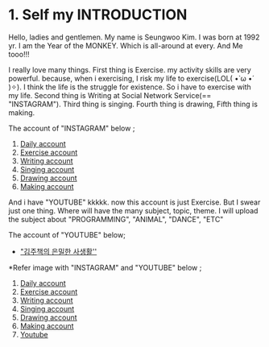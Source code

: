 # 1. Self my INTRODUCTION

 Hello, ladies and gentlemen. My name is Seungwoo Kim. I was born at 1992 yr. I am the Year of the MONKEY. Which is all-around at every. And Me tooo!!!

 I really love many things. First thing is Exercise. my activity skills are very powerful. because, when i exercising, I risk my life to exercise(LOL( •̀ ω •́ )✧). I think the life is the struggle for existence. So i have to exercise with my life. Second thing is Writing at Social Network Service(== "INSTAGRAM"). Third thing is singing. Fourth thing is drawing, Fifth thing is making.

 The account of "INSTAGRAM" below ;

1. [Daily account](https://www.instagram.com/intellce_dnisuy/)
2. [Exercise account](https://www.instagram.com/mransformer/)
3. [Writing account](https://www.instagram.com/biteetmotivator/)
4. [Singing account](https://www.instagram.com/bingoastrr/)
5. [Drawing account](https://www.instagram.com/sweeveraw/)
6. [Making account](https://www.instagram.com/wimavery/)

 And i have "YOUTUBE" kkkkk. now this account is just Exercise. But I swear just one thing. Where will have the many subject, topic, theme. I will upload the subject about "PROGRAMMING", "ANIMAL", "DANCE", "ETC"

 The account of "YOUTUBE" below;

- ["김주책의 은밀한 사생활''](youtube.com/channel/UCNkJWZWQA6bLox1QQQodi0Q)

*Refer image with "INSTAGRAM" and "YOUTUBE" below ; 

1. [Daily account](https://www.instagram.com/intellce_dnisuy/)
2. [Exercise account](https://www.instagram.com/mransformer/)
3. [Writing account](https://www.instagram.com/biteetmotivator)
4. [Singing account](https://www.instagram.com/bingoastrr)
5. [Drawing account](https://www.instagram.com/sweeveraw)
6. [Making account](https://www.instagram.com/wimaveru)
7. [Youtube](https://youtube.com/channel/UCNkJWZWQA6bLox1QQQodi0Q)